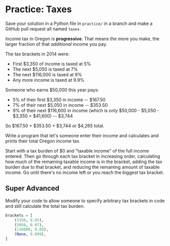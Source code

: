 # Practice: Taxes

Save your solution in a Python file in `practice/` in a branch and make a GitHub pull request all named `taxes`.

Income tax in Oregon is **progressive**.
That means the more you make, the larger fraction of that _additional_ income you pay.

The tax brackets in 2014 were:

* First $3,350 of income is taxed at 5%
* The next $5,050 is taxed at 7%
* The next $116,000 is taxed at 9%
* Any more income is taxed at 9.9%

Someone who earns $50,000 this year pays:

* 5% of their first $3,350 in income -- $167.50
* 7% of their next $5,050 in income -- $353.50
* 9% of their next $116,600 in income (which is only $50,000 - $5,050 - $3,350 = $41,600) -- $3,744

So $167.50 + $353.50 + $3,744 or $4,265 total.

Write a program that let's someone enter their income and calculates and prints their total Oregon income tax.

Start with a tax burden of $0 and "taxable income" of the full income entered.
Then go through each tax bracket in increasing order, calculating how much of the remaining taxable income is in the bracket, adding the tax burden due to that bracket, and reducing the remaining amount of taxable income.
Go until there's no income left or you reach the biggest tax bracket.

## Super Advanced

Modify your code to allow someone to specify arbitrary tax brackets in code and still calculate the total tax burden.

```py
brackets = [
    (3350, 0.05),
    (5050, 0.07),
    (116600, 0.09),
    (None, 0.099),
]
```
